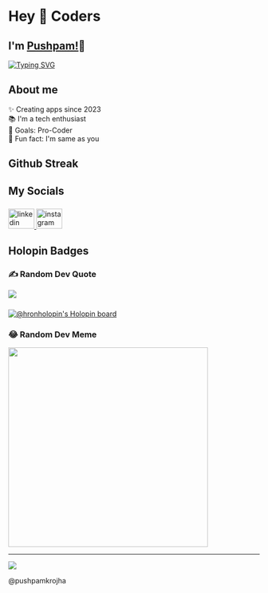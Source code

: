 
<h1 align="left">Hey 👋 Coders</h1>

## I'm [Pushpam!](https://google.com)👋
[![Typing SVG](https://readme-typing-svg.herokuapp.com?size=25&color=1A9AF7&lines=I'm+Android+Application+Developer;and+Software+Engineer)](https://git.io/typing-svg)


## About me
<p align="left">✨ Creating apps since  2023<br>📚 I'm a tech enthusiast<br>🎯 Goals: Pro-Coder<br>🎲 Fun fact: I'm same as you</p>

###
<h2 align="left">Github Streak</h2>

###   
  

###



  
###  



###   
  
  



###  

<h2 align="left">My Socials</h2>

###  
  

<div align="left">
  <a href="https://www.linkedin.com/in/pushpamojha540/" target="_blank">
    <img src="https://raw.githubusercontent.com/maurodesouza/profile-readme-generator/master/src/assets/icons/social/linkedin/default.svg" width="52" height="40" alt="linkedin logo"  />
  </a>

  <a href="https://www.instagram.com/pushpam_ojha_540/" target="_blank">
    <img src="https://raw.githubusercontent.com/maurodesouza/profile-readme-generator/master/src/assets/icons/social/instagram/default.svg" width="52" height="40" alt="instagram logo"  />
  </a>
</div>
  
  
###

<h2>Holopin Badges</h2>

###

### ✍️ Random Dev Quote
![](https://quotes-github-readme.vercel.app/api?type=horizontal&theme=radical)
  
###
  [![@hronholopin's Holopin board](https://holopin.me/hronholopin)](https://holopin.io/@hronholopin)

### 😂 Random Dev Meme
<img src='https://randommeme-five.vercel.app/' style="height: 400px;"/>

---
[![](https://visitcount.itsvg.in/api?id=pushpamkrojha&icon=0&color=0)](https://visitcount.itsvg.in)


<h7>@pushpamkrojha</h7>
